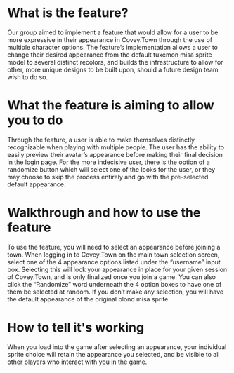 # What is the feature?

Our group aimed to implement a feature that would allow for a user to be more expressive in their appearance in Covey.Town through the use of multiple character options. The feature’s implementation allows a user to change their desired appearance from the default tuxemon misa sprite model to several distinct recolors, and builds the infrastructure to allow for other, more unique designs to be built upon, should a future design team wish to do so.

# What the feature is aiming to allow you to do

Through the feature, a user is able to make themselves distinctly recognizable when playing with multiple people. The user has the ability to easily preview their avatar’s appearance before making their final decision in the login page. For the more indecisive user, there is the option of a randomize button which will select one of the looks for the user, or they may choose to skip the process entirely and go with the pre-selected default appearance.

# Walkthrough and how to use the feature

To use the feature, you will need to select an appearance before joining a town. When logging in to Covey.Town on the main town selection screen, select one of the 4 appearance options listed under the “username” input box. Selecting this will lock your appearance in place for your given session of Covey.Town, and is only finalized once you join a game. You can also click the “Randomize” word underneath the 4 option boxes to have one of them be selected at random. If you don’t make any selection, you will have the default appearance of the original blond misa sprite.

# How to tell it's working

When you load into the game after selecting an appearance, your individual sprite choice will retain the appearance you selected, and be visible to all other players who interact with you in the game.
